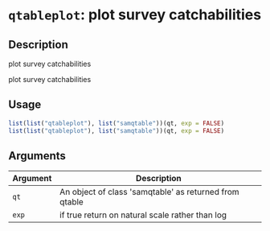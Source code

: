 # `qtableplot`: plot survey catchabilities

## Description


 plot survey catchabilities
 
 plot survey catchabilities


## Usage

```r
list(list("qtableplot"), list("samqtable"))(qt, exp = FALSE)
list(list("qtableplot"), list("samqtable"))(qt, exp = FALSE)
```


## Arguments

Argument      |Description
------------- |----------------
```qt```     |     An object of class 'samqtable' as returned from qtable
```exp```     |     if true return on natural scale rather than log

